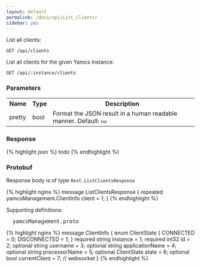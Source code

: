 ```yaml
---
layout: default
permalink: /docs/api/List_Clients/
sidebar: yes
---
```


List all clients:

    GET /api/clients

List all clients for the given Yamcs instance:

    GET /api/:instance/clients


### Parameters

<table class="inline">
  <tr>
    <th>Name</th>
    <th>Type</th>
    <th>Description</th>
  </tr>
  <tr>
    <td class="code">pretty</td>
    <td class="code">bool</td>
    <td>Format the JSON result in a human readable manner. Default: <tt>no</tt></td>
  </tr>
</table> 


### Response

{% highlight json %}
todo
{% endhighlight %}


### Protobuf

Response body is of type `Rest.ListClientsResponse`

{% highlight nginx %}
message ListClientsResponse {
  repeated yamcsManagement.ClientInfo client = 1;
}
{% endhighlight %}

Supporting definitions:

<pre class="header">
  yamcsManagement.proto
</pre>

{% highlight nginx %}
message ClientInfo {
  enum ClientState {
    CONNECTED = 0;
    DISCONNECTED = 1;
  }
  required string instance = 1;
  required int32 id = 2;
  optional string username = 3;
  optional string applicationName = 4;
  optional string processorName = 5;
  optional ClientState state = 6;
  optional bool currentClient = 7; // websocket
}
{% endhighlight %}
